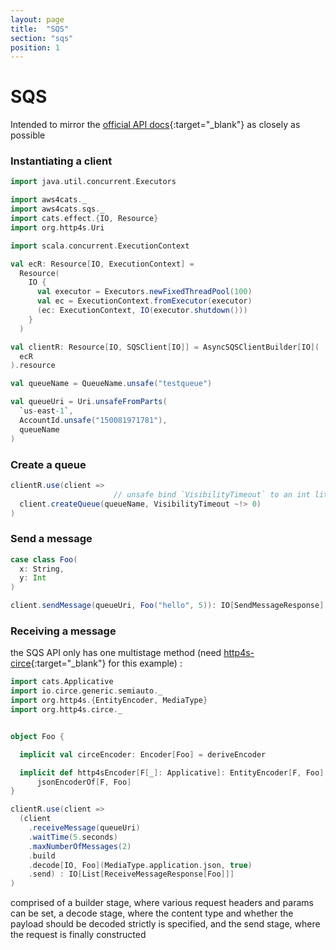 ```yaml
---
layout: page
title:  "SQS"
section: "sqs"
position: 1
---
```


# SQS

Intended to mirror the [official API docs](https://docs.aws.amazon.com/AWSSimpleQueueService/latest/APIReference/Welcome.html){:target="_blank"}
as closely as possible


### Instantiating a client

```scala
import java.util.concurrent.Executors

import aws4cats._
import aws4cats.sqs._
import cats.effect.{IO, Resource}
import org.http4s.Uri

import scala.concurrent.ExecutionContext

val ecR: Resource[IO, ExecutionContext] =
  Resource(
    IO {
      val executor = Executors.newFixedThreadPool(100)
      val ec = ExecutionContext.fromExecutor(executor)
      (ec: ExecutionContext, IO(executor.shutdown()))
    }
  )

val clientR: Resource[IO, SQSClient[IO]] = AsyncSQSClientBuilder[IO](
  ecR
).resource

val queueName = QueueName.unsafe("testqueue")

val queueUri = Uri.unsafeFromParts(
  `us-east-1`,
  AccountId.unsafe("150081971781"),
  queueName
)

```

### Create a queue

```scala
clientR.use(client =>
                       // unsafe bind `VisibilityTimeout` to an int literal
  client.createQueue(queueName, VisibilityTimeout ~!> 0)
)
```
### Send a message

```scala
case class Foo(
  x: String,
  y: Int
)

client.sendMessage(queueUri, Foo("hello", 5)): IO[SendMessageResponse]
```

### Receiving a message

the SQS API only has one multistage method 
(need [http4s-circe](https://mvnrepository.com/artifact/org.http4s/http4s-circe){:target="_blank"}
for this example) :

```scala
import cats.Applicative
import io.circe.generic.semiauto._
import org.http4s.{EntityEncoder, MediaType}
import org.http4s.circe._


object Foo {

  implicit val circeEncoder: Encoder[Foo] = deriveEncoder

  implicit def http4sEncoder[F[_]: Applicative]: EntityEncoder[F, Foo] =
      jsonEncoderOf[F, Foo]
}

clientR.use(client =>
  (client
    .receiveMessage(queueUri)
    .waitTime(5.seconds)
    .maxNumberOfMessages(2)
    .build
    .decode[IO, Foo](MediaType.application.json, true)
    .send) : IO[List[ReceiveMessageResponse[Foo]]]
)
```

comprised of a builder stage, where various request headers and params
can be set, a decode stage, where the content type and whether
the payload should be decoded strictly is specified, and the send
stage, where the request is finally constructed
